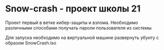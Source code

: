# Snow-crash - проект школы 21

Проект первый в ветке кибер-защиты и взлома. 
Необходимо различными способами получать пароли пользователя из системы

Для запуска необходимо на виртуальной машине развернуть убунту с образом SnowCrash.iso
